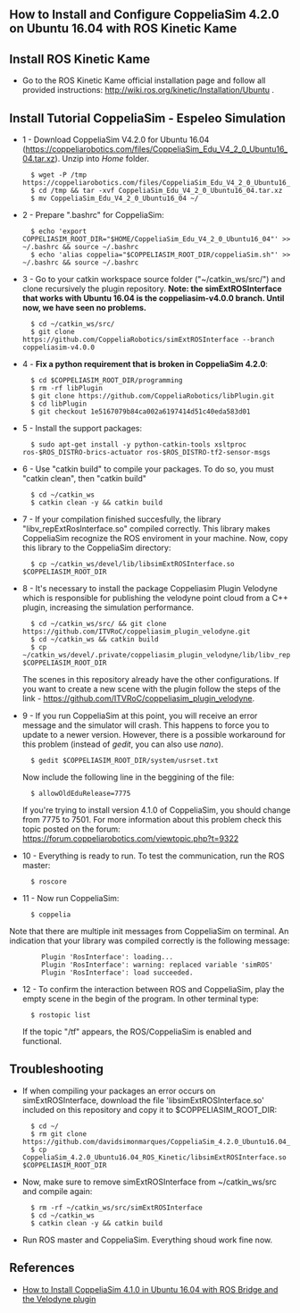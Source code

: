 ## How to Install and Configure CoppeliaSim 4.2.0 on Ubuntu 16.04 with ROS Kinetic Kame

Install ROS Kinetic Kame
------

   * Go to the ROS Kinetic Kame official installation page and follow all provided instructions: http://wiki.ros.org/kinetic/Installation/Ubuntu .


Install Tutorial CoppeliaSim - Espeleo Simulation
------
- 1 - Download CoppeliaSim V4.2.0 for Ubuntu 16.04 (https://coppeliarobotics.com/files/CoppeliaSim_Edu_V4_2_0_Ubuntu16_04.tar.xz). Unzip into *Home* folder.
		
		$ wget -P /tmp https://coppeliarobotics.com/files/CoppeliaSim_Edu_V4_2_0_Ubuntu16_04.tar.xz
		$ cd /tmp && tar -xvf CoppeliaSim_Edu_V4_2_0_Ubuntu16_04.tar.xz
		$ mv CoppeliaSim_Edu_V4_2_0_Ubuntu16_04 ~/

- 2 - Prepare ".bashrc" for CoppeliaSim:

		$ echo 'export COPPELIASIM_ROOT_DIR="$HOME/CoppeliaSim_Edu_V4_2_0_Ubuntu16_04"' >> ~/.bashrc && source ~/.bashrc
		$ echo 'alias coppelia="$COPPELIASIM_ROOT_DIR/coppeliaSim.sh"' >> ~/.bashrc && source ~/.bashrc

- 3 - Go to your catkin workspace source folder ("~/catkin_ws/src/") and clone recursively the plugin repository. **Note: the simExtROSInterface that works with Ubuntu 16.04 is the coppeliasim-v4.0.0 branch. Until now, we have seen no problems.**

		$ cd ~/catkin_ws/src/
		$ git clone https://github.com/CoppeliaRobotics/simExtROSInterface --branch coppeliasim-v4.0.0
		
- 4 - **Fix a python requirement that is broken in CoppeliaSim 4.2.0**:

		$ cd $COPPELIASIM_ROOT_DIR/programming
		$ rm -rf libPlugin
		$ git clone https://github.com/CoppeliaRobotics/libPlugin.git
		$ cd libPlugin
		$ git checkout 1e5167079b84ca002a6197414d51c40eda583d01
		
- 5 - Install the support packages:

		$ sudo apt-get install -y python-catkin-tools xsltproc ros-$ROS_DISTRO-brics-actuator ros-$ROS_DISTRO-tf2-sensor-msgs		

- 6 - Use "catkin build" to compile your packages. To do so, you must "catkin clean", then "catkin build"

		$ cd ~/catkin_ws
		$ catkin clean -y && catkin build

- 7 - If your compilation finished succesfully, the library "libv_repExtRosInterface.so" compiled correctly. 
	This library makes CoppeliaSim recognize the ROS enviroment in your machine. Now, copy this library to the CoppeliaSim directory:
	
		$ cp ~/catkin_ws/devel/lib/libsimExtROSInterface.so $COPPELIASIM_ROOT_DIR
		
- 8 - It's necessary to install the package Coppeliasim Plugin Velodyne which is responsible for publishing the velodyne point cloud from a C++ plugin, increasing the simulation performance.
		
		$ cd ~/catkin_ws/src/ && git clone https://github.com/ITVRoC/coppeliasim_plugin_velodyne.git
		$ cd ~/catkin_ws && catkin build
		$ cp ~/catkin_ws/devel/.private/coppeliasim_plugin_velodyne/lib/libv_repExtRosVelodyne.so $COPPELIASIM_ROOT_DIR

	The scenes in this repository already have the other configurations.
	If you want to create a new scene with the plugin follow the steps of the link - https://github.com/ITVRoC/coppeliasim_plugin_velodyne.

- 9 - If you run CoppeliaSim at this point, you will receive an error message and the simulator will crash. This happens to force you to update to a newer version. However, there is a possible workaround for this problem (instead of *gedit*, you can also use *nano*). 

		$ gedit $COPPELIASIM_ROOT_DIR/system/usrset.txt

    Now include the following line in the beggining of the file:

		$ allowOldEduRelease=7775

    If you're trying to install version 4.1.0 of CoppeliaSim, you should change from 7775 to 7501. For more information about this problem check this topic posted on the forum: https://forum.coppeliarobotics.com/viewtopic.php?t=9322

- 10 - Everything is ready to run. To test the communication, run the ROS master:

		$ roscore

- 11 - Now run CoppeliaSim:

		$ coppelia
		
Note that there are multiple init messages from CoppeliaSim on terminal. An indication that your library was compiled correctly is the following message:

```
		Plugin 'RosInterface': loading...
		Plugin 'RosInterface': warning: replaced variable 'simROS'
		Plugin 'RosInterface': load succeeded.
```


- 12 - To confirm the interaction between ROS and CoppeliaSim, play the empty scene in the begin of the program. In other terminal type:

		$ rostopic list
		
	If the topic "/tf" appears, the ROS/CoppeliaSim is enabled and functional.

Troubleshooting
------
* If when compiling your packages an error occurs on simExtROSInterface, download the file 'libsimExtROSInterface.so' included on this repository and copy it to $COPPELIASIM_ROOT_DIR:

		$ cd ~/
		$ rm git clone https://github.com/davidsimonmarques/CoppeliaSim_4.2.0_Ubuntu16.04_ROS_Kinetic.git
		$ cp CoppeliaSim_4.2.0_Ubuntu16.04_ROS_Kinetic/libsimExtROSInterface.so $COPPELIASIM_ROOT_DIR
		
* Now, make sure to remove simExtROSInterface from ~/catkin_ws/src and compile again:

		$ rm -rf ~/catkin_ws/src/simExtROSInterface
		$ cd ~/catkin_ws
		$ catkin clean -y && catkin build
		
* Run ROS master and CoppeliaSim. Everything shoud work fine now. 


## References
 * [How to Install CoppeliaSim 4.1.0 in Ubuntu 16.04 with ROS Bridge and the Velodyne plugin]( https://gist.github.com/h3ct0r/fa5b85eb0ed2c02132734e19128e4218)
